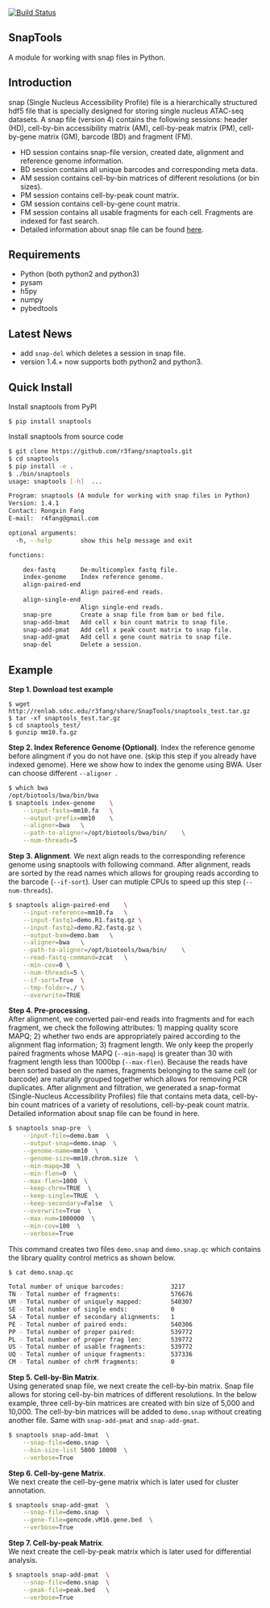 [![Build Status](https://travis-ci.org/r3fang/SnapTools.svg?branch=master)](https://travis-ci.org/r3fang/SnapTools)

## SnapTools
A module for working with snap files in Python.

## Introduction
snap (Single Nucleus Accessibility Profile) file is a hierarchically structured hdf5 file that is specially designed for storing single nucleus ATAC-seq datasets. A snap file (version 4) contains the following sessions: header (HD), cell-by-bin accessibility matrix (AM), cell-by-peak matrix (PM), cell-by-gene matrix (GM), barcode (BD) and fragment (FM). 

* HD session contains snap-file version, created date, alignment and reference genome information. 
* BD session contains all unique barcodes and corresponding meta data. 
* AM session contains cell-by-bin matrices of different resolutions (or bin sizes). 
* PM session contains cell-by-peak count matrix. 
* GM session contains cell-by-gene count matrix. 
* FM session contains all usable fragments for each cell. Fragments are indexed for fast search. 
* Detailed information about snap file can be found [here](https://github.com/r3fang/SnapTools/blob/master/docs/snap_format.docx).

## Requirements 
* Python (both python2 and python3)
* pysam
* h5py
* numpy
* pybedtools

## Latest News
* add `snap-del` which deletes a session in snap file.
* version 1.4.+ now supports both python2 and python3.

## Quick Install 
Install snaptools from PyPI

```
$ pip install snaptools
```

Install snaptools from source code

```bash
$ git clone https://github.com/r3fang/snaptools.git
$ cd snaptools
$ pip install -e .
$ ./bin/snaptools
usage: snaptools [-h]  ...

Program: snaptools (A module for working with snap files in Python)
Version: 1.4.1
Contact: Rongxin Fang
E-mail:  r4fang@gmail.com

optional arguments:
  -h, --help        show this help message and exit

functions:

    dex-fastq       De-multicomplex fastq file.
    index-genome    Index reference genome.
    align-paired-end
                    Align paired-end reads.
    align-single-end
                    Align single-end reads.
    snap-pre        Create a snap file from bam or bed file.
    snap-add-bmat   Add cell x bin count matrix to snap file.
    snap-add-pmat   Add cell x peak count matrix to snap file.
    snap-add-gmat   Add cell x gene count matrix to snap file.
    snap-del        Delete a session.
```

## Example

**Step 1. Download test example**

```
$ wget http://renlab.sdsc.edu/r3fang/share/SnapTools/snaptools_test.tar.gz
$ tar -xf snaptools_test.tar.gz
$ cd snaptools_test/
$ gunzip mm10.fa.gz
```

**Step 2. Index Reference Genome (Optional)**. 
Index the reference genome before alingment if you do not have one. (skip this step if you already have indexed genome). Here we show how to index the genome using BWA. User can choose different `--aligner `. 

```bash
$ which bwa
/opt/biotools/bwa/bin/bwa
$ snaptools index-genome	\
	--input-fasta=mm10.fa	\
	--output-prefix=mm10	\
    --aligner=bwa	\
	--path-to-aligner=/opt/biotools/bwa/bin/	\
	--num-threads=5
```

**Step 3. Alignment**. 
We next align reads to the corresponding reference genome using snaptools with following command. After alignment, reads are sorted by the read names which allows for grouping reads according to the barcode (`--if-sort`). User can mutiple CPUs to speed up this step (`--num-threads`).

```bash
$ snaptools align-paired-end	\
	--input-reference=mm10.fa	\
	--input-fastq1=demo.R1.fastq.gz	\
	--input-fastq2=demo.R2.fastq.gz	\
	--output-bam=demo.bam	\
	--aligner=bwa	\
	--path-to-aligner=/opt/biotools/bwa/bin/	\
	--read-fastq-command=zcat	\
	--min-cov=0	\
	--num-threads=5	\
	--if-sort=True	\
	--tmp-folder=./	\
	--overwrite=TRUE                     
```

**Step 4. Pre-processing**.         
After alignment, we converted pair-end reads into fragments and for each fragment, we check the following attributes: 1) mapping quality score MAPQ; 2) whether two ends are appropriately paired according to the alignment flag information; 3) fragment length. We only keep the properly paired fragments whose MAPQ (`--min-mapq`) is greater than 30 with fragment length less than 1000bp (`--max-flen`). Because the reads have been sorted based on the names, fragments belonging to the same cell (or barcode) are naturally grouped together which allows for removing PCR duplicates. After alignment and filtration, we generated a snap-format (Single-Nucleus Accessibility Profiles) file that contains meta data, cell-by-bin count matrices of a variety of resolutions, cell-by-peak count matrix. Detailed information about snap file can be found in here. 

```bash
$ snaptools snap-pre  \
	--input-file=demo.bam  \
	--output-snap=demo.snap  \
	--genome-name=mm10  \
	--genome-size=mm10.chrom.size  \
	--min-mapq=30  \
	--min-flen=0  \
	--max-flen=1000  \
	--keep-chrm=TRUE  \
	--keep-single=TRUE  \
	--keep-secondary=False  \
	--overwrite=True  \
	--max-num=1000000  \
	--min-cov=100  \
	--verbose=True
```

This command creates two files `demo.snap` and `demo.snap.qc` which contains the library quality control metrics as shown below.

```bash
$ cat demo.snap.qc

Total number of unique barcodes:             3217
TN - Total number of fragments:              576676
UM - Total number of uniquely mapped:        540307
SE - Total number of single ends:            0
SA - Total number of secondary alignments:   1
PE - Total number of paired ends:            540306
PP - Total number of proper paired:          539772
PL - Total number of proper frag len:        539772
US - Total number of usable fragments:       539772
UQ - Total number of unique fragments:       537336
CM - Total number of chrM fragments:         0
```

**Step 5. Cell-by-Bin Matrix**.            
Using generated snap file, we next create the cell-by-bin matrix. Snap file allows for storing cell-by-bin matrices of different resolutions. In the below example, three cell-by-bin matrices are created with bin size of 5,000 and 10,000. The cell-by-bin matrices will be added to `demo.snap` without creating another file. Same with `snap-add-pmat` and `snap-add-gmat`.

```bash
$ snaptools snap-add-bmat  \
	--snap-file=demo.snap  \
	--bin-size-list 5000 10000  \
	--verbose=True
```

**Step 6. Cell-by-gene Matrix**.        
We next create the cell-by-gene matrix which is later used for cluster annotation.

```bash
$ snaptools snap-add-gmat  \
	--snap-file=demo.snap  \
	--gene-file=gencode.vM16.gene.bed  \
	--verbose=True
```

**Step 7. Cell-by-peak Matrix**.          
We next create the cell-by-peak matrix which is later used for differential analysis.

```bash
$ snaptools snap-add-pmat  \
	--snap-file=demo.snap  \
	--peak-file=peak.bed   \
	--verbose=True
```
